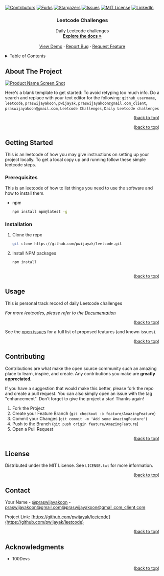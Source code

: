 [![Contributors][contributors-shield]][contributors-url]
[![Forks][forks-shield]][forks-url]
[![Stargazers][stars-shield]][stars-url]
[![Issues][issues-shield]][issues-url]
[![MIT License][license-shield]][license-url]
[![LinkedIn][linkedin-shield]][linkedin-url]





<h3 align="center">Leetcode Challenges</h3>

  <p align="center">
    Daily Leetcode challenges
    <br />
    <a href="https://github.com/pwijayak/leetcode"><strong>Explore the docs »</strong></a>
    <br />
    <br />
    <a href="https://github.com/pwijayak/leetcode">View Demo</a>
    ·
    <a href="https://github.com/pwijayak/leetcode/issues">Report Bug</a>
    ·
    <a href="https://github.com/pwijayak/leetcode/issues">Request Feature</a>
  </p>
</div>



<!-- TABLE OF CONTENTS -->
<details>
  <summary>Table of Contents</summary>
  <ol>
    <li>
      <a href="#about-the-project">About The Project</a>
      <ul>
        <li><a href="#built-with">Built With</a></li>
      </ul>
    </li>
    <li>
      <a href="#getting-started">Getting Started</a>
      <ul>
        <li><a href="#prerequisites">Prerequisites</a></li>
        <li><a href="#installation">Installation</a></li>
      </ul>
    </li>
    <li><a href="#usage">Usage</a></li>
    <li><a href="#roadmap">Roadmap</a></li>
    <li><a href="#contributing">Contributing</a></li>
    <li><a href="#license">License</a></li>
    <li><a href="#contact">Contact</a></li>
    <li><a href="#acknowledgments">Acknowledgments</a></li>
  </ol>
</details>



<!-- ABOUT THE PROJECT -->
## About The Project

[![Product Name Screen Shot][product-screenshot]](https://leetcode.com)

Here's a blank template to get started: To avoid retyping too much info. Do a search and replace with your text editor for the following: `github_username`, `leetcode`, `praswijayakoon`, `pwijayak`, `praswijayakoon@gmail.com_client`, `praswijayakoon@gmail.com`, `Leetcode Challenges`, `Daily Leetcode challenges`

<p align="right">(<a href="#readme-top">back to top</a>)</p>




<p align="right">(<a href="#readme-top">back to top</a>)</p>



<!-- GETTING STARTED -->
## Getting Started

This is an leetcode of how you may give instructions on setting up your project locally.
To get a local copy up and running follow these simple leetcode steps.

### Prerequisites

This is an leetcode of how to list things you need to use the software and how to install them.
* npm
  ```sh
  npm install npm@latest -g
  ```

### Installation

 
1. Clone the repo
   ```sh
   git clone https://github.com/pwijayak/leetcode.git
   ```
2. Install NPM packages
   ```sh
   npm install
  

<p align="right">(<a href="#readme-top">back to top</a>)</p>



<!-- USAGE leetcodeS -->
## Usage

This is personal track record of daily Leetcode challenges

_For more leetcodes, please refer to the [Documentation](https://leetcode.com)_

<p align="right">(<a href="#readme-top">back to top</a>)</p>



<!-- ROADMAP 
## Roadmap

- [ ] Feature 1
- [ ] Feature 2
- [ ] Feature 3
    - [ ] Nested Feature-->

See the [open issues](https://github.com/pwijayak/leetcode/issues) for a full list of proposed features (and known issues).

<p align="right">(<a href="#readme-top">back to top</a>)</p>



<!-- CONTRIBUTING -->
## Contributing

Contributions are what make the open source community such an amazing place to learn, inspire, and create. Any contributions you make are **greatly appreciated**.

If you have a suggestion that would make this better, please fork the repo and create a pull request. You can also simply open an issue with the tag "enhancement".
Don't forget to give the project a star! Thanks again!

1. Fork the Project
2. Create your Feature Branch (`git checkout -b feature/AmazingFeature`)
3. Commit your Changes (`git commit -m 'Add some AmazingFeature'`)
4. Push to the Branch (`git push origin feature/AmazingFeature`)
5. Open a Pull Request

<p align="right">(<a href="#readme-top">back to top</a>)</p>



<!-- LICENSE -->
## License

Distributed under the MIT License. See `LICENSE.txt` for more information.

<p align="right">(<a href="#readme-top">back to top</a>)</p>



<!-- CONTACT -->
## Contact

Your Name - [@praswijayakoon](https://twitter.com/praswijayakoon) - praswijayakoon@gmail.com@praswijayakoon@gmail.com_client.com

Project Link: [https://github.com/pwijayak/leetcode](https://github.com/pwijayak/leetcode)

<p align="right">(<a href="#readme-top">back to top</a>)</p>



<!-- ACKNOWLEDGMENTS -->
## Acknowledgments

* 100Devs


<p align="right">(<a href="#readme-top">back to top</a>)</p>



<!-- MARKDOWN LINKS & IMAGES -->
<!-- https://www.markdownguide.org/basic-syntax/#reference-style-links -->
[contributors-shield]: https://img.shields.io/github/contributors/pwijayak/leetcode.svg?style=for-the-badge
[contributors-url]: https://github.com/pwijayak/leetcode/graphs/contributors
[forks-shield]: https://img.shields.io/github/forks/pwijayak/leetcode.svg?style=for-the-badge
[forks-url]: https://github.com/pwijayak/leetcode/network/members
[stars-shield]: https://img.shields.io/github/stars/pwijayak/leetcode.svg?style=for-the-badge
[stars-url]: https://github.com/pwijayak/leetcode/stargazers
[issues-shield]: https://img.shields.io/github/issues/pwijayak/leetcode.svg?style=for-the-badge
[issues-url]: https://github.com/pwijayak/leetcode/issues
[license-shield]: https://img.shields.io/github/license/pwijayak/leetcode.svg?style=for-the-badge
[license-url]: https://github.com/pwijayak/leetcode/blob/master/LICENSE.txt
[linkedin-shield]: https://img.shields.io/badge/-LinkedIn-black.svg?style=for-the-badge&logo=linkedin&colorB=555
[linkedin-url]: https://linkedin.com/in/pwijayak
[product-screenshot]: images/screenshot.png

